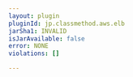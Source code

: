 ```yaml
---
layout: plugin
pluginId: jp.classmethod.aws.elb
jarSha1: INVALID
isJarAvailable: false
error: NONE
violations: []

---
```

